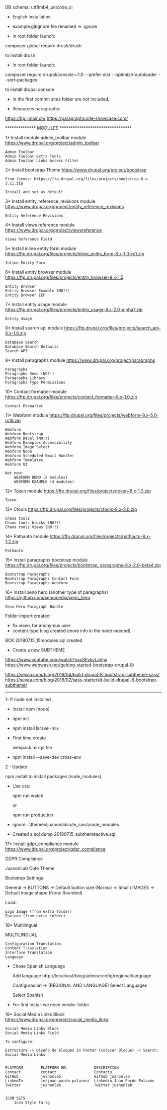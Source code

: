 

DB schema: utf8mb4_unicode_ci

* English installation

* example.gitignore file renamed -> .ignore

* In root folder launch: 

composer global require drush/drush

to install drush

* In root folder launch: 

composer require drupal/console:~1.0 --prefer-dist --optimize-autoloader --sort-packages

to install drupal console

* In the first commit sites folder are not included.


* Resources paragraphs:

https://bp.jimbir.ch/
https://paragraphs.site-showcase.com/

************** MODULES *********************************

1* Install module admin_toolbar module
https://www.drupal.org/project/admin_toolbar

	Admin Toolbar
	Admin Toolbar Extra Tools
	Admin Toolbar Links Access Filter

2* Install bootstrap Theme 
https://www.drupal.org/project/bootstrap

	From themes: https://ftp.drupal.org/files/projects/bootstrap-8.x-3.11.zip
 
	Install and set as default

3* Install entity_reference_revisions module
https://www.drupal.org/project/entity_reference_revisions

	Entity Reference Revisions

4* Install views reference module
https://www.drupal.org/project/viewsreference

	Views Reference Field

5* Install inline entity form module
https://ftp.drupal.org/files/projects/inline_entity_form-8.x-1.0-rc1.zip

	Inline Entity Form

6* Install entity browser module
https://ftp.drupal.org/files/projects/entity_browser-8.x-1.5.

	Entity Browser
	Entity Browser Example (NO!!)
	Entity Browser IEF

7* Install entity usage module
https://ftp.drupal.org/files/projects/entity_usage-8.x-2.0-alpha7.zip

	Entity Usage

8* Install search api module
https://ftp.drupal.org/files/projects/search_api-8.x-1.8.zip

	Database Search
	Database Search Defaults
	Search API

9* Install paragraphs module 
https://www.drupal.org/project/paragraphs

	Paragraphs 
	Paragraphs Demo (NO!!)
	Paragraphs Library
	Paragraphs Type Permissions

10* Contact formatter module
https://ftp.drupal.org/files/projects/contact_formatter-8.x-1.0.zip

	Contact Formatter

11* Webform module
https://ftp.drupal.org/files/projects/webform-8.x-5.0-rc16.zip

	Webform
	Webform Bootstrap
	Webform Devel (NO!!)
	Webform Examples Accessibility
	Webform Image Select
	Webform Node
	Webform Scheduled Email Handler
	Webform Templates
	Webform UI
	
	Not now:
		WEBFORM DEMO (2 modules)
		WEBFORM EXAMPLE (4 modules)

12* Token module
https://ftp.drupal.org/files/projects/token-8.x-1.3.zip

	Token

13* Ctools
https://ftp.drupal.org/files/projects/ctools-8.x-3.0.zip

	Chaos tools
	Chaos tools blocks (NO!!)
	Chaos tools Views (NO!!)


14* Pathauto module
https://ftp.drupal.org/files/projects/pathauto-8.x-1.2.zip

	Pathauto

15* Install paragraphs bootstrap module
https://ftp.drupal.org/files/projects/bootstrap_paragraphs-8.x-2.0-beta4.zip

	Bootstrap Paragraphs
	Bootstrap Paragraphs Contact Form
	Bootstrap Paragraphs Webform

16* Install xeno hero (another type of paragraphs)
https://github.com/xenomedia/xeno_hero

	Xeno Hero Paragraph Bundle

 Folder import created:
  - fix views for anonymus user
  - content type blog created (more info in the node needed)
  
 
BCK 20180715_15modules.sql created

* Create a new SUBTHEME

https://www.youtube.com/watch?v=xSEvkvLaVjw
https://www.webwash.net/getting-started-bootstrap-drupal-8/

https://sevaa.com/blog/2016/04/build-drupal-8-bootstrap-subtheme-sass/
https://sevaa.com/blog/2018/02/sass-starterkit-build-drupal-8-bootstrap-subtheme/

*************************************** 
1- If node not installed

* Install npm (node)

* npm init

* npm install laravel-mix

* First time create 

	webpack.mix.js file

* npm install --save-dev cross-env

2 - Update

npm install to install packages (node_modules)


- Use css:

	npm run watch
	
	or 
	
	npm run production
	
	
* ignore  ..\themes\juanonlabcute_sass\node_modules

* Created a sql dump 20180715_subthemeactive.sql

17* Install gdpr_compliance module
https://www.drupal.org/project/gdpr_compliance

GDPR Compliance


JuanonLab Cute Theme 

 Bootstrap Settings

 General -> BUTTONS -> Default button size (Normal -> Small)
			IMAGES  -> Default image shape (None Rounded)
		
 Load:
 
	Logo Image (from extra folder)
	Favicon (from extra folder)
	
18* Multilingual

MULTILINGUAL

	Configuration Translation
	Content Translation
	Interface Translation
	Language

* Chose Spanish	Language
	
	Add language http://localhost/blog/admin/config/regional/language 
	
	Configuracion -> (REGIONAL AND LANGUAGE) Select Languages
	
	 Select Spanish
	 
	 
* For first install we need vendor folder


19* Social Media Links Block
https://www.drupal.org/project/social_media_links

    Social Media Links Block
    Social Media Links Field
	
	To configure: 	
	
	Estructura -> Diseño de bloques in Footer (Colocar Bloque) -> Search: Social Media Links
	
	
	PLATFORM		PLATFORM URL			DESCRIPCION
	Contact 		contact 				Contacto
	GitHub			juanonlab				Github juanonlab
	LinkedIn		in/juan-pardo-palazon/	Linkedin Juan Pardo Palazón
	Twitter			juanonlab				Twitter juanonlab
	
	
	ICON SETS 
		Icon Style fa-lg



 
	
	
	
	
	
	
	
	
			
	




